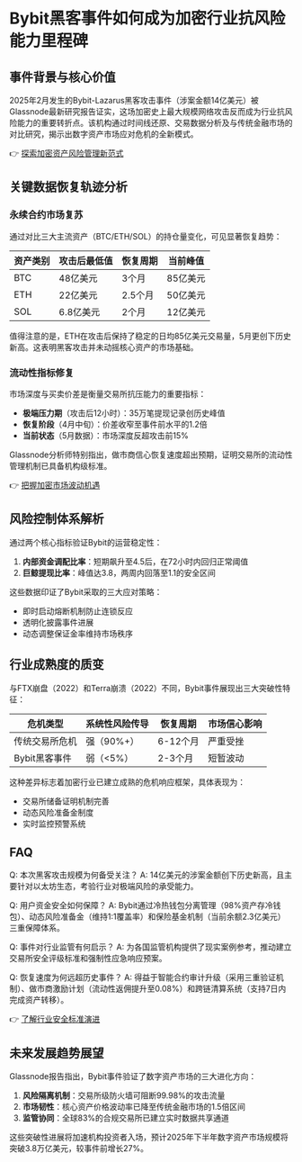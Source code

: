 # Bybit黑客事件如何成为加密行业抗风险能力里程碑

## 事件背景与核心价值
2025年2月发生的Bybit-Lazarus黑客攻击事件（涉案金额14亿美元）被Glassnode最新研究报告证实，这场加密史上最大规模网络攻击反而成为行业抗风险能力的重要转折点。该机构通过时间线还原、交易数据分析及与传统金融市场的对比研究，揭示出数字资产市场应对危机的全新模式。

👉 [探索加密资产风险管理新范式](https://bit.ly/okx_welcome)

## 关键数据恢复轨迹分析

### 永续合约市场复苏
通过对比三大主流资产（BTC/ETH/SOL）的持仓量变化，可见显著恢复趋势：

| 资产类别 | 攻击后最低值 | 恢复周期 | 当前峰值 |
|----------|--------------|----------|----------|
| BTC      | 48亿美元     | 3个月    | 85亿美元 |
| ETH      | 22亿美元     | 2.5个月  | 50亿美元 |
| SOL      | 6.8亿美元    | 2个月    | 12亿美元 |

值得注意的是，ETH在攻击后保持了稳定的日均85亿美元交易量，5月更创下历史新高。这表明黑客攻击并未动摇核心资产的市场基础。

### 流动性指标修复
市场深度与买卖价差是衡量交易所抗压能力的重要指标：

- **极端压力期**（攻击后12小时）：35万笔提现记录创历史峰值
- **恢复阶段**（4月中旬）：价差收窄至事件前水平的1.2倍
- **当前状态**（5月数据）：市场深度反超攻击前15%

Glassnode分析师特别指出，做市商信心恢复速度超出预期，证明交易所的流动性管理机制已具备机构级标准。

👉 [把握加密市场波动机遇](https://bit.ly/okx_welcome)

## 风险控制体系解析
通过两个核心指标验证Bybit的运营稳定性：

1. **内部资金调配比率**：短期飙升至4.5后，在72小时内回归正常阈值
2. **巨鲸提现比率**：峰值达3.8，两周内回落至1.1的安全区间

这些数据印证了Bybit采取的三大应对策略：
- 即时启动熔断机制防止连锁反应
- 透明化披露事件进展
- 动态调整保证金率维持市场秩序

## 行业成熟度的质变
与FTX崩盘（2022）和Terra崩溃（2022）不同，Bybit事件展现出三大突破性特征：

| 危机类型       | 系统性风险传导 | 恢复周期 | 市场信心影响 |
|----------------|----------------|----------|--------------|
| 传统交易所危机 | 强（90%+）     | 6-12个月 | 严重受挫     |
| Bybit黑客事件  | 弱（<5%）      | 2-3个月  | 短暂波动     |

这种差异标志着加密行业已建立成熟的危机响应框架，具体表现为：
- 交易所储备证明机制完善
- 动态风险准备金制度
- 实时监控预警系统

## FAQ

Q: 本次黑客攻击规模为何备受关注？
A: 14亿美元的涉案金额创下历史新高，且主要针对以太坊生态，考验行业对极端风险的承受能力。

Q: 用户资金安全如何保障？
A: Bybit通过冷热钱包分离管理（98%资产存冷钱包）、动态风险准备金（维持1:1覆盖率）和保险基金机制（当前余额2.3亿美元）三重保障体系。

Q: 事件对行业监管有何启示？
A: 为各国监管机构提供了现实案例参考，推动建立交易所安全评级标准和强制性应急响应预案。

Q: 恢复速度为何远超历史事件？
A: 得益于智能合约审计升级（采用三重验证机制）、做市商激励计划（流动性返佣提升至0.08%）和跨链清算系统（支持7日内完成资产转移）。

👉 [了解行业安全标准演进](https://bit.ly/okx_welcome)

## 未来发展趋势展望
Glassnode报告指出，Bybit事件验证了数字资产市场的三大进化方向：
1. **风险隔离机制**：交易所级防火墙可阻断99.98%的攻击流量
2. **市场韧性**：核心资产价格波动率已降至传统金融市场的1.5倍区间
3. **监管协同**：全球83%的合规交易所已建立实时数据共享通道

这些突破性进展将加速机构投资者入场，预计2025年下半年数字资产市场规模将突破3.8万亿美元，较事件前增长27%。